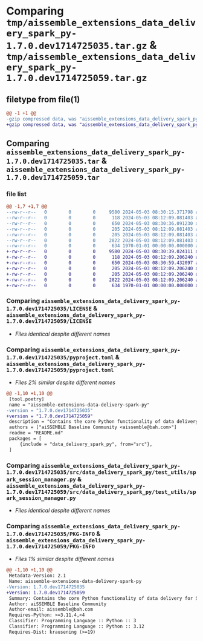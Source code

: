 # Comparing `tmp/aissemble_extensions_data_delivery_spark_py-1.7.0.dev1714725035.tar.gz` & `tmp/aissemble_extensions_data_delivery_spark_py-1.7.0.dev1714725059.tar.gz`

## filetype from file(1)

```diff
@@ -1 +1 @@
-gzip compressed data, was "aissemble_extensions_data_delivery_spark_py-1.7.0.dev1714725035.tar", max compression
+gzip compressed data, was "aissemble_extensions_data_delivery_spark_py-1.7.0.dev1714725059.tar", max compression
```

## Comparing `aissemble_extensions_data_delivery_spark_py-1.7.0.dev1714725035.tar` & `aissemble_extensions_data_delivery_spark_py-1.7.0.dev1714725059.tar`

### file list

```diff
@@ -1,7 +1,7 @@
--rw-r--r--   0        0        0     9580 2024-05-03 08:30:15.371798 aissemble_extensions_data_delivery_spark_py-1.7.0.dev1714725035/LICENSE
--rw-r--r--   0        0        0      118 2024-05-03 08:12:09.081403 aissemble_extensions_data_delivery_spark_py-1.7.0.dev1714725035/README.md
--rw-r--r--   0        0        0      650 2024-05-03 08:30:36.091230 aissemble_extensions_data_delivery_spark_py-1.7.0.dev1714725035/pyproject.toml
--rw-r--r--   0        0        0      205 2024-05-03 08:12:09.081403 aissemble_extensions_data_delivery_spark_py-1.7.0.dev1714725035/src/data_delivery_spark_py/__init__.py
--rw-r--r--   0        0        0      205 2024-05-03 08:12:09.081403 aissemble_extensions_data_delivery_spark_py-1.7.0.dev1714725035/src/data_delivery_spark_py/test_utils/__init__.py
--rw-r--r--   0        0        0     2822 2024-05-03 08:12:09.081403 aissemble_extensions_data_delivery_spark_py-1.7.0.dev1714725035/src/data_delivery_spark_py/test_utils/spark_session_manager.py
--rw-r--r--   0        0        0      634 1970-01-01 00:00:00.000000 aissemble_extensions_data_delivery_spark_py-1.7.0.dev1714725035/PKG-INFO
+-rw-r--r--   0        0        0     9580 2024-05-03 08:30:39.024111 aissemble_extensions_data_delivery_spark_py-1.7.0.dev1714725059/LICENSE
+-rw-r--r--   0        0        0      118 2024-05-03 08:12:09.206240 aissemble_extensions_data_delivery_spark_py-1.7.0.dev1714725059/README.md
+-rw-r--r--   0        0        0      650 2024-05-03 08:30:59.432097 aissemble_extensions_data_delivery_spark_py-1.7.0.dev1714725059/pyproject.toml
+-rw-r--r--   0        0        0      205 2024-05-03 08:12:09.206240 aissemble_extensions_data_delivery_spark_py-1.7.0.dev1714725059/src/data_delivery_spark_py/__init__.py
+-rw-r--r--   0        0        0      205 2024-05-03 08:12:09.206240 aissemble_extensions_data_delivery_spark_py-1.7.0.dev1714725059/src/data_delivery_spark_py/test_utils/__init__.py
+-rw-r--r--   0        0        0     2822 2024-05-03 08:12:09.206240 aissemble_extensions_data_delivery_spark_py-1.7.0.dev1714725059/src/data_delivery_spark_py/test_utils/spark_session_manager.py
+-rw-r--r--   0        0        0      634 1970-01-01 00:00:00.000000 aissemble_extensions_data_delivery_spark_py-1.7.0.dev1714725059/PKG-INFO
```

### Comparing `aissemble_extensions_data_delivery_spark_py-1.7.0.dev1714725035/LICENSE` & `aissemble_extensions_data_delivery_spark_py-1.7.0.dev1714725059/LICENSE`

 * *Files identical despite different names*

### Comparing `aissemble_extensions_data_delivery_spark_py-1.7.0.dev1714725035/pyproject.toml` & `aissemble_extensions_data_delivery_spark_py-1.7.0.dev1714725059/pyproject.toml`

 * *Files 2% similar despite different names*

```diff
@@ -1,10 +1,10 @@
 [tool.poetry]
 name = "aissemble-extensions-data-delivery-spark-py"
-version = "1.7.0.dev1714725035"
+version = "1.7.0.dev1714725059"
 description = "Contains the core Python functionality of data delivery for Spark"
 authors = ["aiSSEMBLE Baseline Community <aissemble@bah.com>"]
 readme = "README.md"
 packages = [
     {include = "data_delivery_spark_py", from="src"},
 ]
```

### Comparing `aissemble_extensions_data_delivery_spark_py-1.7.0.dev1714725035/src/data_delivery_spark_py/test_utils/spark_session_manager.py` & `aissemble_extensions_data_delivery_spark_py-1.7.0.dev1714725059/src/data_delivery_spark_py/test_utils/spark_session_manager.py`

 * *Files identical despite different names*

### Comparing `aissemble_extensions_data_delivery_spark_py-1.7.0.dev1714725035/PKG-INFO` & `aissemble_extensions_data_delivery_spark_py-1.7.0.dev1714725059/PKG-INFO`

 * *Files 1% similar despite different names*

```diff
@@ -1,10 +1,10 @@
 Metadata-Version: 2.1
 Name: aissemble-extensions-data-delivery-spark-py
-Version: 1.7.0.dev1714725035
+Version: 1.7.0.dev1714725059
 Summary: Contains the core Python functionality of data delivery for Spark
 Author: aiSSEMBLE Baseline Community
 Author-email: aissemble@bah.com
 Requires-Python: >=3.11.4,<4
 Classifier: Programming Language :: Python :: 3
 Classifier: Programming Language :: Python :: 3.12
 Requires-Dist: krausening (>=19)
```

